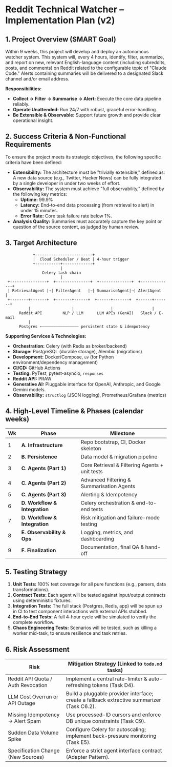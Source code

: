 # Reddit Technical Watcher – Implementation Plan (v2)

## 1. Project Overview (SMART Goal)
Within 9 weeks, this project will develop and deploy an autonomous watcher system. This system will, every 4 hours, identify, filter, summarize, and report on new, relevant English-language content (including subreddits, posts, and comments) on Reddit related to the configurable topic of "Claude Code." Alerts containing summaries will be delivered to a designated Slack channel and/or email address.

**Responsibilities:**
* **Collect → Filter → Summarise → Alert:** Execute the core data pipeline reliably.
* **Operate Unattended:** Run 24/7 with robust, graceful error-handling.
* **Be Extensible & Observable:** Support future growth and provide clear operational insight.

## 2. Success Criteria & Non-Functional Requirements
To ensure the project meets its strategic objectives, the following specific criteria have been defined:

* **Extensibility:** The architecture must be "trivially extensible," defined as: A new data source (e.g., Twitter, Hacker News) can be fully integrated by a single developer in under two weeks of effort.
* **Observability:** The system must achieve "full observability," defined by the following key metrics:
    * **Uptime:** 99.9%
    * **Latency:** End-to-end data processing (from retrieval to alert) in under 15 minutes.
    * **Error Rate:** Core task failure rate below 1%.
* **Analysis Quality:** Summaries must accurately capture the key point or question of the source content, as judged by human review.

## 3. Target Architecture

```
            +-------------------------+
            |  Cloud Scheduler / Beat | 4-hour trigger
            +-----------+-------------+
                        |
                Celery task chain
                        |
 +----------------+  +---------------+  +--------------+  +--------------+
 | RetrievalAgent |→| FilterAgent   |→| SummariseAgent|→| AlertAgent    |
 +--------+-------+  +-------+------+  +------+-------+  +------+-------+
          |                  |                |                 |
      Reddit API         NLP / LLM      LLM APIs (GenAI)   Slack / E-mail
          |
      Postgres ←———————————————— persistent state & idempotency
```

**Supporting Services & Technologies:**
* **Orchestration:** Celery (with Redis as broker/backend)
* **Storage:** PostgreSQL (durable storage), Alembic (migrations)
* **Development:** Docker/Compose, `uv` (for Python environment/dependency management)
* **CI/CD:** GitHub Actions
* **Testing:** PyTest, pytest-asyncio, `responses`
* **Reddit API:** PRAW
* **Generative AI:** Pluggable interface for OpenAI, Anthropic, and Google Gemini models.
* **Observability:** `structlog` (JSON logging), Prometheus/Grafana (metrics)

## 4. High-Level Timeline & Phases (calendar weeks)

| Wk | Phase                                  | Milestone                                      |
|----|----------------------------------------|------------------------------------------------|
| 1  | **A. Infrastructure** | Repo bootstrap, CI, Docker skeleton            |
| 2  | **B. Persistence** | Data model & migration pipeline                |
| 3  | **C. Agents (Part 1)** | Core Retrieval & Filtering Agents + unit tests |
| 4  | **C. Agents (Part 2)** | Advanced Filtering & Summarisation Agents      |
| 5  | **C. Agents (Part 3)** | Alerting & Idempotency                         |
| 6  | **D. Workflow & Integration** | Celery orchestration & end-to-end tests        |
| 7  | **D. Workflow & Integration** | Risk mitigation and failure-mode testing       |
| 8  | **E. Observability & Ops** | Logging, metrics, and dashboarding             |
| 9  | **F. Finalization** | Documentation, final QA & hand-off           |

## 5. Testing Strategy
1.  **Unit Tests:** 100% test coverage for all pure functions (e.g., parsers, data transformations).
2.  **Contract Tests:** Each agent will be tested against input/output contracts using deterministic fixtures.
3.  **Integration Tests:** The full stack (Postgres, Redis, app) will be spun up in CI to test component interactions with external APIs stubbed.
4.  **End-to-End Tests:** A full 4-hour cycle will be simulated to verify the complete workflow.
5.  **Chaos Engineering Tests:** Scenarios will be tested, such as killing a worker mid-task, to ensure resilience and task retries.

## 6. Risk Assessment

| Risk                                    | Mitigation Strategy (Linked to `todo.md` tasks)           |
|-----------------------------------------|-----------------------------------------------------------|
| Reddit API Quota / Auth Revocation      | Implement a central rate-limiter & auto-refreshing tokens (Task D4). |
| LLM Cost Overrun or API Outage          | Build a pluggable provider interface; create a fallback extractive summarizer (Task C6.2). |
| Missing Idempotency → Alert Spam        | Use processed-ID cursors and enforce DB unique constraints (Task C9). |
| Sudden Data Volume Spike                | Configure Celery for autoscaling; implement back-pressure monitoring (Task E5). |
| Specification Change (New Sources)      | Enforce a strict agent interface contract (Adapter Pattern). |

